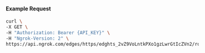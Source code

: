 <!-- Code generated for API Clients. DO NOT EDIT. -->
#### Example Request
```bash
curl \
-X GET \
-H "Authorization: Bearer {API_KEY}" \
-H "Ngrok-Version: 2" \
https://api.ngrok.com/edges/https/edghts_2vZ9VoLntkPXo1gzLwrGtIcZVn2/routes/edghtsrt_2vZ9Vv9JDeeSaEMk0TYWQybHhaW/backend
